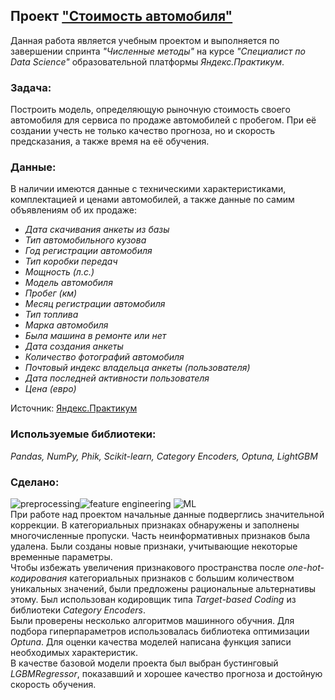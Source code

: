 ## Проект ["Стоимость автомобиля"](https://github.com/maresin/yandex_practicum/blob/main/Car%20Cost/autos_notebook.ipynb)
Данная работа является учебным проектом и выполняется по завершении спринта _"Численные методы"_ на курсе _"Специалист по Data Science"_ образовательной платформы _Яндекс.Практикум_.  
### Задача:
Построить модель, определяющую рыночную стоимость своего автомобиля для сервиса по продаже автомобилей с пробегом. При её создании учесть не только качество прогноза, но и скорость предсказания, а также время на её обучения.
### Данные:
В наличии имеются данные с техническими характеристиками, комплектацией и ценами автомобилей, а также данные по самим объявлениям об их продаже:  
- _Дата скачивания анкеты из базы_
- _Тип автомобильного кузова_
- _Год регистрации автомобиля_
- _Тип коробки передач_
- _Мощность (л.с.)_
- _Модель автомобиля_
- _Пробег (км)_
- _Месяц регистрации автомобиля_
- _Тип топлива_
- _Марка автомобиля_
- _Была машина в ремонте или нет_
- _Дата создания анкеты_
- _Количество фотографий автомобиля_
- _Почтовый индекс владельца анкеты (пользователя)_
- _Дата последней активности пользователя_
- _Цена (евро)_

Источник: [Яндекс.Практикум](https://practicum.yandex.ru/data-scientist/)
### Используемые библиотеки:
*Pandas, NumPy, Phik, Scikit-learn, Category Encoders, Optuna, LightGBM*
### Сделано:
![preprocessing](https://img.shields.io/badge/-preprocessing-D0F4F6?style=flat)![feature engineering](https://img.shields.io/badge/-feature--engineering-C5D8F1?style=flat) ![ML](https://img.shields.io/badge/-ML-F19CBB?style=flat)  
При работе над проектом начальные данные подверглись значительной коррекции. В категориальных признаках обнаружены и заполнены многочисленные пропуски. Часть неинформативных признаков была удалена. Были созданы новые признаки, учитывающие некоторые временные параметры.  
Чтобы избежать увеличения признакового пространства после _one-hot-кодирования_ категориальных признаков с большим количеством уникальных значений, были предложены рациональные альтернативы этому. Был использован кодировщик типа _Target-based Coding_ из библиотеки _Category Encoders_.  
Были проверены несколько алгоритмов машинного обучния. Для подбора гиперпараметров использовалась библиотека оптимизации _Optuna_. Для оценки качества моделей написана функция записи необходимых характеристик.  
В качестве базовой модели проекта был выбран бустинговый _LGBMRegressor_, показавший и хорошее качество прогноза и достойную скорость обучения. 
